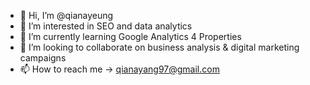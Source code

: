 - 👋 Hi, I’m @qianayeung
- 👀 I’m interested in SEO and data analytics
- 🌱 I’m currently learning Google Analytics 4 Properties
- 💞️ I’m looking to collaborate on business analysis & digital marketing campaigns
- 📫 How to reach me -> qianayang97@gmail.com

<!---
qianayeung/qianayeung is a ✨ special ✨ repository because its `README.md` (this file) appears on your GitHub profile.
You can click the Preview link to take a look at your changes.
--->
